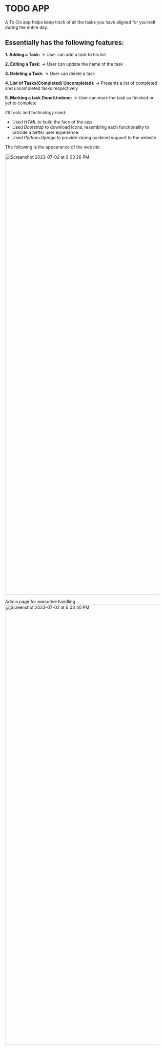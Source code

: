 # TODO APP

A To-Do app helps keep track of all the tasks you have aligned for yourself during the entire day.

## Essentially has the following features:

**1. Adding a Task:**
-> User can add a task to his list

**2. Editing a Task:**
-> User can update the name of the task

**3. Deleting a Task:**
-> User can delete a task

**4. List of Tasks(Completed/ Uncompleted):**
-> Presents a list of completed and uncompleted tasks respectively

**5. Marking a task Done/Undone:**
-> User can mark the task as finished or yet to complete

##Tools and technology used:

* Used *HTML* to build the face of the app
* Used *Bootstrap* to download icons, resembling each functionality to provide a better user experience.
* Used *Python+Django* to provide strong backend support to the website

The following is the appearance of the website:

<img width="1440" alt="Screenshot 2023-07-02 at 6 03 28 PM" src="https://github.com/paridhimaheshwari/todo/assets/13456475/9238da58-1396-4949-aaf8-52faff53816e">




Admin page for executive handling:
<img width="1440" alt="Screenshot 2023-07-02 at 6 03 40 PM" src="https://github.com/paridhimaheshwari/todo/assets/13456475/e79036c9-1f06-4f54-851b-bf0a2632ff23">





   
